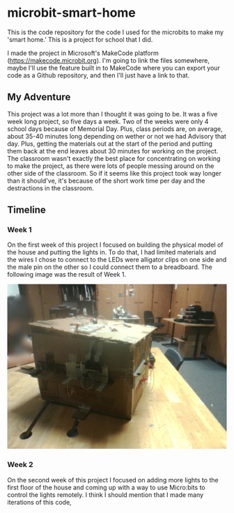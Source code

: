 # microbit-smart-home
This is the code repository for the code I used for the microbits to make my 'smart home.' This is a project for school that I did.

I made the project in Microsoft's MakeCode platform (https://makecode.microbit.org). I'm going to link the files somewhere, maybe I'll use the feature built in to MakeCode where you can export your code as a Github repository, and then I'll just have a link to that.

## **My Adventure**

This project was a lot more than I thought it was going to be. It was a five week long project, so five days a week. Two of the weeks were only 4 school days because of Memorial Day. Plus, class periods are, on average, about 35-40 minutes long depending on wether or not we had Advisory that day. Plus, getting the materials out at the start of the period and putting them back at the end leaves about 30 minutes for working on the project. The classroom wasn't exactly the best place for concentrating on working to make the project, as there were lots of people messing around on the other side of the classroom. So if it seems like this project took way longer than it should've, it's because of the short work time per day and the destractions in the classroom.

## **Timeline**

   ### Week 1
   
   On the first week of this project I focused on building the physical model of the house and putting the lights in. To do that, I had limited materials and the wires I chose to connect to the LEDs were alligator clips on one side and the male pin on the other so I could connect them to a breadboard. The following image was the result of Week 1.
  
 ![image](https://github.com/microb1t/microbit-model-smart-home/blob/main/LunaPic-Edit-5.PNG)
 
 ### Week 2
 
 On the second week of this project I focused on adding more lights to the first floor of the house and coming up with a way to use Micro:bits to control the lights remotely. I think I should mention that I made many iterations of this code, 
 
